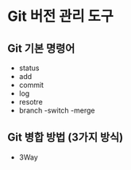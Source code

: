 # Git 버전 관리 도구
## Git 기본 명령어

- status
- add
- commit
- log
- resotre
- branch
-switch
-merge

## Git 병합 방법 (3가지 방식)
- 3Way